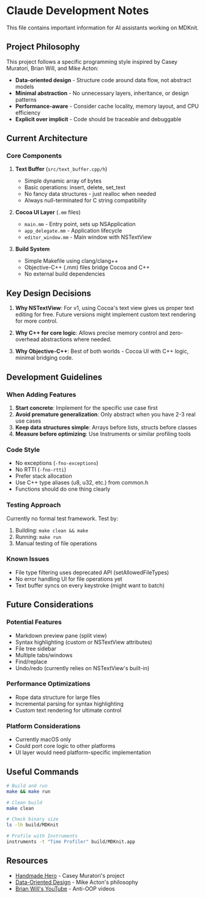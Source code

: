 # Claude Development Notes

This file contains important information for AI assistants working on MDKnit.

## Project Philosophy

This project follows a specific programming style inspired by Casey Muratori, Brian Will, and Mike Acton:
- **Data-oriented design** - Structure code around data flow, not abstract models
- **Minimal abstraction** - No unnecessary layers, inheritance, or design patterns
- **Performance-aware** - Consider cache locality, memory layout, and CPU efficiency
- **Explicit over implicit** - Code should be traceable and debuggable

## Current Architecture

### Core Components

1. **Text Buffer** (`src/text_buffer.cpp/h`)
   - Simple dynamic array of bytes
   - Basic operations: insert, delete, set_text
   - No fancy data structures - just realloc when needed
   - Always null-terminated for C string compatibility

2. **Cocoa UI Layer** (`.mm` files)
   - `main.mm` - Entry point, sets up NSApplication
   - `app_delegate.mm` - Application lifecycle
   - `editor_window.mm` - Main window with NSTextView

3. **Build System**
   - Simple Makefile using clang/clang++
   - Objective-C++ (.mm) files bridge Cocoa and C++
   - No external build dependencies

## Key Design Decisions

1. **Why NSTextView**: For v1, using Cocoa's text view gives us proper text editing for free. Future versions might implement custom text rendering for more control.

2. **Why C++ for core logic**: Allows precise memory control and zero-overhead abstractions where needed.

3. **Why Objective-C++**: Best of both worlds - Cocoa UI with C++ logic, minimal bridging code.

## Development Guidelines

### When Adding Features

1. **Start concrete**: Implement for the specific use case first
2. **Avoid premature generalization**: Only abstract when you have 2-3 real use cases
3. **Keep data structures simple**: Arrays before lists, structs before classes
4. **Measure before optimizing**: Use Instruments or similar profiling tools

### Code Style

- No exceptions (`-fno-exceptions`)
- No RTTI (`-fno-rtti`)
- Prefer stack allocation
- Use C++ type aliases (u8, u32, etc.) from common.h
- Functions should do one thing clearly

### Testing Approach

Currently no formal test framework. Test by:
1. Building: `make clean && make`
2. Running: `make run`
3. Manual testing of file operations

### Known Issues

- File type filtering uses deprecated API (setAllowedFileTypes)
- No error handling UI for file operations yet
- Text buffer syncs on every keystroke (might want to batch)

## Future Considerations

### Potential Features
- Markdown preview pane (split view)
- Syntax highlighting (custom or NSTextView attributes)
- File tree sidebar
- Multiple tabs/windows
- Find/replace
- Undo/redo (currently relies on NSTextView's built-in)

### Performance Optimizations
- Rope data structure for large files
- Incremental parsing for syntax highlighting
- Custom text rendering for ultimate control

### Platform Considerations
- Currently macOS only
- Could port core logic to other platforms
- UI layer would need platform-specific implementation

## Useful Commands

```bash
# Build and run
make && make run

# Clean build
make clean

# Check binary size
ls -lh build/MDKnit

# Profile with Instruments
instruments -t "Time Profiler" build/MDKnit.app
```

## Resources

- [Handmade Hero](https://handmadehero.org/) - Casey Muratori's project
- [Data-Oriented Design](https://www.dataorienteddesign.com/dodbook/) - Mike Acton's philosophy
- [Brian Will's YouTube](https://www.youtube.com/user/briantwill) - Anti-OOP videos